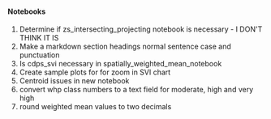 #### Notebooks
1. Determine if zs_intersecting_projecting notebook is necessary - I DON'T THINK IT IS
2. Make a markdown section headings normal sentence case and punctuation
3. Is cdps_svi necessary in spatially_weighted_mean_notebook
4. Create sample plots for for zoom in SVI chart
5. Centroid issues in new notebook
6. convert whp class numbers to a text field for moderate, high and very high
7. round weighted mean values to two decimals